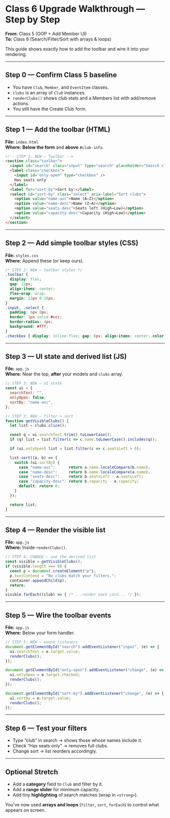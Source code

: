 # Class 6 Upgrade Walkthrough — Step by Step
**From:** Class 5 (OOP + Add Member UI)  
**To:** Class 6 (Search/Filter/Sort with arrays & loops)

This guide shows exactly how to add the toolbar and wire it into your rendering.

---

## Step 0 — Confirm Class 5 baseline
- You have `Club`, `Member`, and `EventItem` classes.
- `clubs` is an array of `Club` instances.
- `renderClubs()` shows club stats and a Members list with add/remove actions.
- You still have the Create Club form.

---

## Step 1 — Add the toolbar (HTML)
**File:** `index.html`  
**Where:** **Below the form** and **above** `#club-info`.

```html
<!-- STEP 1: NEW — Toolbar -->
<section class="toolbar">
  <input id="search" class="input" type="search" placeholder="Search clubs..." aria-label="Search clubs by name" />
  <label class="checkbox">
    <input id="only-open" type="checkbox" />
    Has seats only
  </label>
  <label for="sort-by">Sort by:</label>
  <select id="sort-by" class="select" aria-label="Sort clubs">
    <option value="name-asc">Name (A–Z)</option>
    <option value="name-desc">Name (Z–A)</option>
    <option value="seats-desc">Seats left (High→Low)</option>
    <option value="capacity-desc">Capacity (High→Low)</option>
  </select>
</section>
```

---

## Step 2 — Add simple toolbar styles (CSS)
**File:** `styles.css`  
**Where:** Append these (or keep ours).

```css
/* STEP 2: NEW — toolbar styles */
.toolbar {
  display: flex;
  gap: 12px;
  align-items: center;
  flex-wrap: wrap;
  margin: 12px 0 16px;
}
.input, .select {
  padding: 6px 8px;
  border: 1px solid #ccc;
  border-radius: 4px;
  background: #fff;
}
.checkbox { display: inline-flex; gap: 6px; align-items: center; color: #444; }
```

---

## Step 3 — UI state and derived list (JS)
**File:** `app.js`  
**Where:** Near the top, **after** your models and `clubs` array.

```js
// STEP 3: NEW — UI state
const ui = {
  searchText: "",
  onlyOpen: false,
  sortBy: "name-asc",
};

// STEP 3: NEW — filter + sort
function getVisibleClubs() {
  let list = clubs.slice();

  const q = ui.searchText.trim().toLowerCase();
  if (q) list = list.filter(c => c.name.toLowerCase().includes(q));

  if (ui.onlyOpen) list = list.filter(c => c.seatsLeft > 0);

  list.sort((a, b) => {
    switch (ui.sortBy) {
      case "name-asc":      return a.name.localeCompare(b.name);
      case "name-desc":     return b.name.localeCompare(a.name);
      case "seats-desc":    return b.seatsLeft - a.seatsLeft;
      case "capacity-desc": return b.capacity - a.capacity;
      default: return 0;
    }
  });

  return list;
}
```

---

## Step 4 — Render the **visible** list
**File:** `app.js`  
**Where:** Inside `renderClubs()`.

```js
// STEP 4: CHANGE — use the derived list
const visible = getVisibleClubs();
if (visible.length === 0) {
  const p = document.createElement("p");
  p.textContent = "No clubs match your filters.";
  container.appendChild(p);
  return;
}
visible.forEach((club) => { /* ...render each card... */ });
```

---

## Step 5 — Wire the toolbar events
**File:** `app.js`  
**Where:** Below your form handler.

```js
// STEP 5: NEW — event listeners
document.getElementById("search").addEventListener("input", (e) => {
  ui.searchText = e.target.value;
  renderClubs();
});

document.getElementById("only-open").addEventListener("change", (e) => {
  ui.onlyOpen = e.target.checked;
  renderClubs();
});

document.getElementById("sort-by").addEventListener("change", (e) => {
  ui.sortBy = e.target.value;
  renderClubs();
});
```

---

## Step 6 — Test your filters
- Type “club” in search → shows those whose names include it.
- Check “Has seats only” → removes full clubs.
- Change sort → list reorders accordingly.

---

## Optional Stretch
- Add a **category** field to `Club` and filter by it.
- Add a **range slider** for minimum capacity.
- Add tiny **highlighting** of search matches (wrap in `<strong>`).

You’ve now used **arrays and loops** (`filter`, `sort`, `forEach`) to control what appears on screen.
